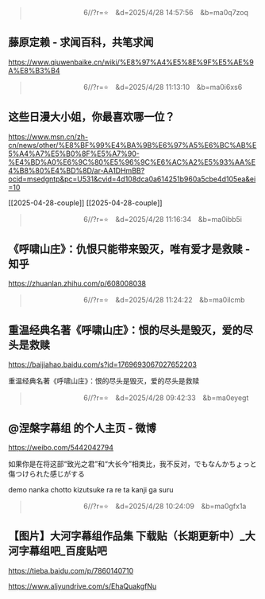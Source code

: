 
>　　　　　　　　6//?r=⭐　&d=2025/4/28 14:57:56　&b=ma0q7zoq
## 藤原定赖 - 求闻百科，共笔求闻
https://www.qiuwenbaike.cn/wiki/%E8%97%A4%E5%8E%9F%E5%AE%9A%E8%B3%B4

>　　　　　　　　6//?r=⭐　&d=2025/4/28 11:13:10　&b=ma0i6xs6
## 这些日漫大小姐，你最喜欢哪一位？
https://www.msn.cn/zh-cn/news/other/%E8%BF%99%E4%BA%9B%E6%97%A5%E6%BC%AB%E5%A4%A7%E5%B0%8F%E5%A7%90-%E4%BD%A0%E6%9C%80%E5%96%9C%E6%AC%A2%E5%93%AA%E4%B8%80%E4%BD%8D/ar-AA1DHmBB?ocid=msedgntp&pc=U531&cvid=4d108dca0a614251b960a5cbe4d105ea&ei=10

[[2025-04-28-couple]]
[[2025-04-28-couple]]

>　　　　　　　　6//?r=⭐　&d=2025/4/28 11:16:34　&b=ma0ibb5i
## 《呼啸山庄》：仇恨只能带来毁灭，唯有爱才是救赎 - 知乎
https://zhuanlan.zhihu.com/p/608008038

>　　　　　　　　6//?r=⭐　&d=2025/4/28 11:24:22　&b=ma0ilcmb
## 重温经典名著《呼啸山庄》：恨的尽头是毁灭，爱的尽头是救赎
https://baijiahao.baidu.com/s?id=1769693067027652203


重温经典名著《呼啸山庄》：恨的尽头是毁灭，爱的尽头是救赎

>　　　　　　　　6//?r=⭐　&d=2025/4/28 09:42:33　&b=ma0eyegt
## @涅槃字幕组 的个人主页 - 微博
https://weibo.com/5442042794

如果你是在将这部“致光之君”和“大长今”相类比，我不反对，でもなんかちょっと傷つけられた感じがする

demo nanka chotto kizutsuke ra re ta kanji ga suru

>　　　　　　　　6//?r=⭐　&d=2025/4/28 10:24:09　&b=ma0gfx1a
## 【图片】大河字幕组作品集 下载贴（长期更新中）_大河字幕组吧_百度贴吧
https://tieba.baidu.com/p/7860140710


https://www.aliyundrive.com/s/EhaQuakgfNu
